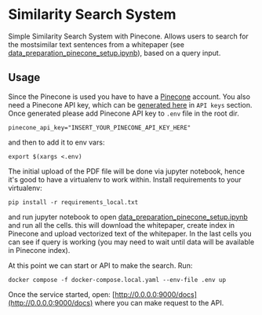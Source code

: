 # Similarity Search System

Simple Similarity Search System with Pinecone.
Allows users to search for the mostsimilar text sentences from a whitepaper 
(see [data_preparation_pinecone_setup.ipynb](data_preparation_pinecone_setup.ipynb)), 
based on a query input.

## Usage

Since the Pinecone is used you have to have a [Pinecone](https://app.pinecone.io) account.
You also need a Pinecone API key, which can be [generated here](https://app.pinecone.io/organizations/-/keys) in `API keys` section.
Once generated please add Pinecone API key to `.env` file in the root dir.
```
pinecone_api_key="INSERT_YOUR_PINECONE_API_KEY_HERE"
```
and then to add it to env vars:
```
export $(xargs <.env)
```

The initial upload of the PDF file will be done via jupyter notebook, hence it's good to have a virtualenv to work within.
Install requirements to your virtualenv:
```
pip install -r requirements_local.txt 
```

and run jupyter notebook to open [data_preparation_pinecone_setup.ipynb](data_preparation_pinecone_setup.ipynb) and run all the cells.
this will download the whitepaper, create index in Pinecone and upload vectorized text of the whitepaper.
In the last cells you can see if query is working (you may need to wait until data will be available in Pinecone index).

At this point we can start or API to make the search. Run:
```
docker compose -f docker-compose.local.yaml --env-file .env up
```
Once the service started, open: [http://0.0.0.0:9000/docs](http://0.0.0.0:9000/docs) where you can make request to the API.
